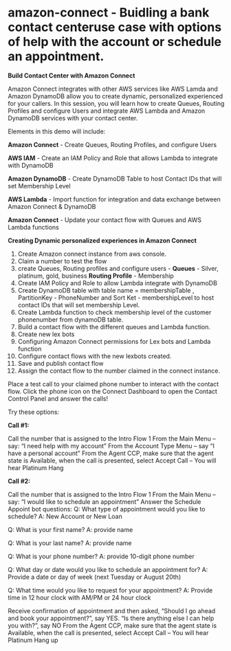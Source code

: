 # amazon-connect - Buidling a bank contact centeruse case with options of help with the account or schedule an appointment.

**Build Contact Center with Amazon Connect**

Amazon Connect integrates with other AWS services like AWS Lamda  and Amazon DynamoDB  allow you to create dynamic, personalized experienced for your callers. In this session, you will learn how to create Queues, Routing Profiles and configure Users and integrate AWS Lambda and Amazon DynamoDB services with your contact center.

Elements in this demo will include:

**Amazon Connect** - Create Queues, Routing Profiles, and configure Users

**AWS IAM** - Create an IAM Policy and Role that allows Lambda to integrate with DynamoDB

**Amazon DynamoDB** - Create DynamoDB Table to host Contact IDs that will set Membership Level

**AWS Lambda** - Import function for integration and data exchange between Amazon Connect & DynamoDB

**Amazon Connect** - Update your contact flow with Queues and AWS Lambda functions

**Creating Dynamic personalized experiences in Amazon Connect**

1. Create Amazon connect instance from aws console.
2. Claim a number to test the flow
3. create Queues, Routing profiles and configure users -  **Queues** - Silver, platinum, gold, business  **Routing Profile** -  Membership
4. Create IAM Policy and Role to allow Lambda integrate with DynamoDB
5. Create DynamoDB table with table name =  membershipTable , PartitionKey - PhoneNumber and Sort Ket - membershipLevel to host contact IDs that will set membership Level.
6. Create Lambda function to check membership level of the customer phonenumber from dynamoDB table.
7. Build a contact flow with the different queues and Lambda function.
8. Create new lex bots
9. Configuring Amazon Connect permissions for Lex bots and Lambda function
10. Configure contact flows with the new lexbots created.
11. Save and publish contact flow
12. Assign the contact flow to the number claimed in the connect instance.

Place a test call to your claimed phone number to interact with the contact flow. Click the phone icon on the Connect Dashboard to open the Contact Control Panel and answer the calls!

Try these options:

**Call #1:**

Call the number that is assigned to the Intro Flow 1
From the Main Menu – say: “I need help with my account”
From the Account Type Menu – say “I have a personal account”
From the Agent CCP, make sure that the agent state is Available, when the call is presented, select Accept Call – You will hear Platinum
Hang 

**Call #2:**

Call the number that is assigned to the Intro Flow 1
From the Main Menu – say: “I would like to schedule an appointment”
Answer the Schedule Appoint bot questions:
Q: What type of appointment would you like to schedule? 
A: New Account or New Loan

Q: What is your first name?
A: provide name

Q: What is your last name?
A: provide name

Q: What is your phone number?
A: provide 10-digit phone number

Q: What day or date would you like to schedule an appointment for?
A: Provide a date or day of week (next Tuesday or August 20th)

Q: What time would you like to request for your appointment?
A: Provide time in 12 hour clock with AM/PM or 24 hour clock

Receive confirmation of appointment and then asked, “Should I go ahead and book your appointment?”, say YES.
“Is there anything else I can help you with?”, say NO
From the Agent CCP, make sure that the agent state is Available, when the call is presented, select Accept Call – You will hear Platinum
Hang up
